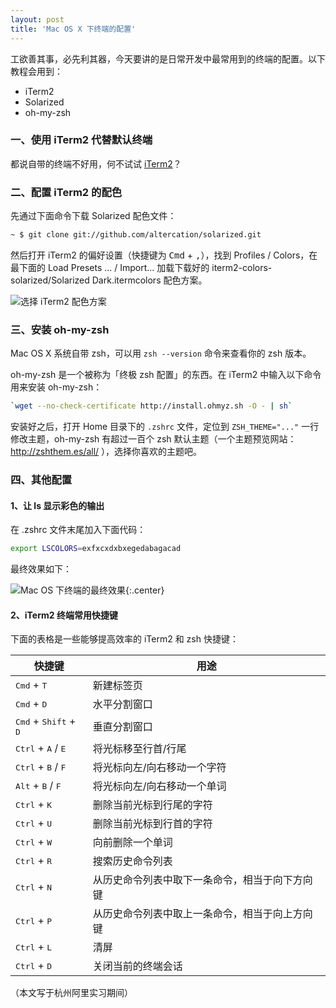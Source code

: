 ```yaml
---
layout: post
title: 'Mac OS X 下终端的配置'
---
```


工欲善其事，必先利其器，今天要讲的是日常开发中最常用到的终端的配置。以下教程会用到：

* iTerm2
* Solarized
* oh-my-zsh

### 一、使用 iTerm2 代替默认终端

都说自带的终端不好用，何不试试 [iTerm2](https://www.iterm2.com/)？

### 二、配置 iTerm2 的配色

先通过下面命令下载 Solarized 配色文件：

~~~sh
~ $ git clone git://github.com/altercation/solarized.git
~~~

然后打开 iTerm2 的偏好设置（快捷键为 <kbd>Cmd</kbd> + <kbd>,</kbd>），找到 Profiles / Colors，在最下面的 Load Presets ... / Import... 加载下载好的 iterm2-colors-solarized/Solarized Dark.itermcolors 配色方案。

![选择 iTerm2 配色方案](http://yianbin.qiniudn.com/blog!iterm-preference.jpg)

### 三、安装 oh-my-zsh

Mac OS X 系统自带 zsh，可以用 `zsh --version` 命令来查看你的 zsh 版本。

oh-my-zsh 是一个被称为「终极 zsh 配置」的东西。在 iTerm2 中输入以下命令用来安装 oh-my-zsh：

~~~sh
`wget --no-check-certificate http://install.ohmyz.sh -O - | sh` 
~~~

安装好之后，打开 Home 目录下的 `.zshrc` 文件，定位到 `ZSH_THEME="..."` 一行修改主题，oh-my-zsh 有超过一百个 zsh 默认主题（一个主题预览网站：http://zshthem.es/all/ ），选择你喜欢的主题吧。

### 四、其他配置

#### 1、让 ls 显示彩色的输出

在 .zshrc 文件末尾加入下面代码：

~~~sh
export LSCOLORS=exfxcxdxbxegedabagacad
~~~

最终效果如下：

![Mac OS 下终端的最终效果](http://yianbin.qiniudn.com/blog!mac-os-terminal.jpg){:.center}

#### 2、iTerm2 终端常用快捷键

下面的表格是一些能够提高效率的 iTerm2 和 zsh 快捷键：

| 快捷键                                           | 用途                                           |
|--------------------------------------------------|------------------------------------------------|
| <kbd>Cmd</kbd> + <kbd>T</kbd>                    | 新建标签页                                     |
| <kbd>Cmd</kbd> + <kbd>D</kbd>                    | 水平分割窗口                                   |
| <kbd>Cmd</kbd> + <kbd>Shift</kbd> + <kbd>D</kbd> | 垂直分割窗口                                   |
| <kbd>Ctrl</kbd> + <kbd>A</kbd> / <kbd>E</kbd>    | 将光标移至行首/行尾                            |
| <kbd>Ctrl</kbd> + <kbd>B</kbd> / <kbd>F</kbd>    | 将光标向左/向右移动一个字符                    |
| <kbd>Alt</kbd> + <kbd>B</kbd> / <kbd>F</kbd>     | 将光标向左/向右移动一个单词                    |
| <kbd>Ctrl</kbd> + <kbd>K</kbd>                   | 删除当前光标到行尾的字符                       |
| <kbd>Ctrl</kbd> + <kbd>U</kbd>                   | 删除当前光标到行首的字符                       |
| <kbd>Ctrl</kbd> + <kbd>W</kbd>                   | 向前删除一个单词                               |
| <kbd>Ctrl</kbd> + <kbd>R</kbd>                   | 搜索历史命令列表                               |
| <kbd>Ctrl</kbd> + <kbd>N</kbd>                   | 从历史命令列表中取下一条命令，相当于向下方向键 |
| <kbd>Ctrl</kbd> + <kbd>P</kbd>                   | 从历史命令列表中取上一条命令，相当于向上方向键 |
| <kbd>Ctrl</kbd> + <kbd>L</kbd>                   | 清屏                                           |
| <kbd>Ctrl</kbd> + <kbd>D</kbd>                   | 关闭当前的终端会话                             |

（本文写于杭州阿里实习期间）
